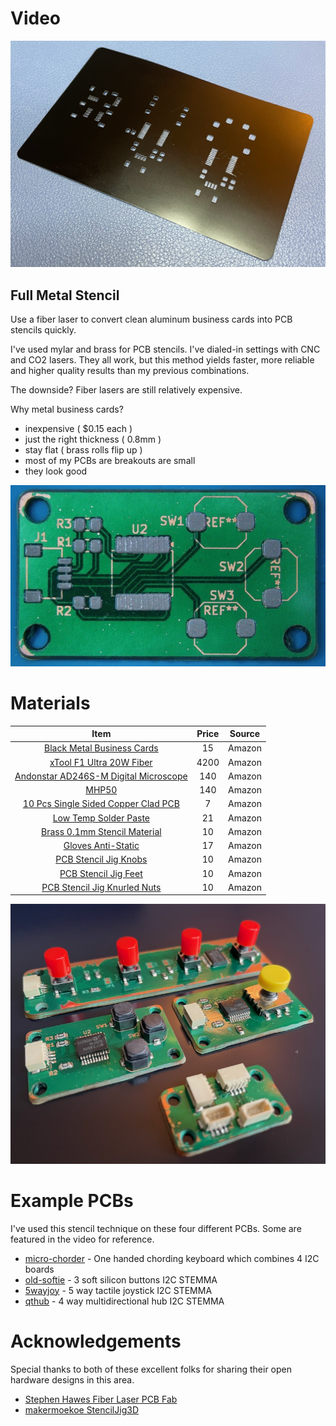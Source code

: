 
Video
===
[![Watch the video](pics/stencil.jpeg)](https://youtu.be/vPO3uMIyp_U?si=KMxxIIJ2tkyMDK75)

Full Metal Stencil
---
Use a fiber laser to convert clean aluminum business cards into PCB stencils quickly. 

I've used mylar and brass for PCB stencils. I've dialed-in settings with CNC and CO2 lasers. They all work, but this method yields faster, more reliable and higher quality results than my previous combinations.

The downside? Fiber lasers are still relatively expensive.

Why metal business cards? 

* inexpensive ( $0.15 each ) 
* just the right thickness ( 0.8mm )
* stay flat ( brass rolls flip up )
* most of my PCBs are breakouts are small
* they look good 

![Screenshot](pics/os-paste.jpeg)

Materials
===
|                 Item                                    | Price | Source |
|:-------------------------------------------------------:|:-----:|:------:|
| [Black Metal Business Cards](https://amzn.to/4iVwLtZ)      | 15  | Amazon |
| [xTool F1 Ultra 20W Fiber](https://amzn.to/41h2cZH)      | 4200  | Amazon |
| [Andonstar AD246S-M Digital Microscope](https://amzn.to/41iweML) | 140  | Amazon |
| [MHP50](https://amzn.to/4gItVXV)                         | 140   | Amazon |
| [10 Pcs Single Sided Copper Clad PCB](https://amzn.to/4jXkF4V) | 7     | Amazon |
| [Low Temp Solder Paste](https://amzn.to/42WLXSY)         | 21    | Amazon |
| [Brass 0.1mm Stencil Material](https://amzn.to/42XMIes)  | 10    | Amazon |
| [Gloves Anti-Static](https://amzn.to/3X36cKU)            | 17     | Amazon |
| [PCB Stencil Jig Knobs](https://amzn.to/42TYsPh)         | 10    | Amazon |
| [PCB Stencil Jig Feet](https://amzn.to/4i0Jrzc)           | 10    | Amazon |
| [PCB Stencil Jig Knurled Nuts](https://amzn.to/3X5jerg)    | 10    | Amazon |

![Screenshot](pics/stuffed.jpeg)

Example PCBs
===
I've used this stencil technique on these four different PCBs. Some are featured in the video for reference.

* [micro-chorder](https://github.com/mikeysklar/micro-chorder) - One handed chording keyboard which combines 4 I2C boards
* [old-softie](https://github.com/mikeysklar/old-softie) -  3 soft silicon buttons I2C STEMMA
* [5wayjoy](https://github.com/mikeysklar/5wayjoy) - 5 way tactile joystick I2C STEMMA
* [qthub](https://github.com/mikeysklar/qthub) - 4 way multidirectional hub I2C STEMMA


Acknowledgements
===
Special thanks to both of these excellent folks for sharing their open hardware designs in this area.

* [Stephen Hawes Fiber Laser PCB Fab](https://github.com/sphawes/fiber-laser-pcb-fab)
* [makermoekoe StencilJig3D](https://github.com/makermoekoe/StencilJig3D/tree/main)
